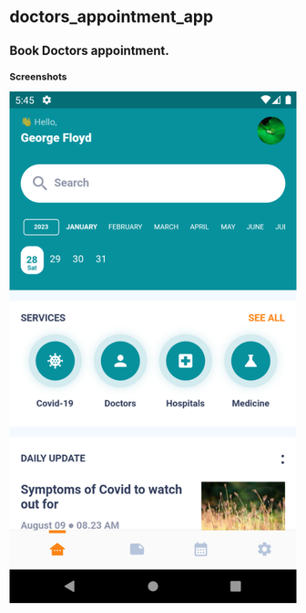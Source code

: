 # doctors_appointment_app

## Book Doctors appointment.

### Screenshots
![alt Main Screen](screenshots/main_screen.png)
